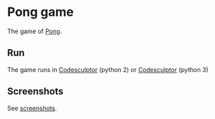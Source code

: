 # Pong game

The game of [Pong](https://en.wikipedia.org/wiki/Pong).

## Run

The game runs in [Codesculptor](http://www.codeskulptor.org/) (python 2) or [Codesculptor](https://py3.codeskulptor.org/) (python 3)

## Screenshots

See [screenshots](screenshots/).
